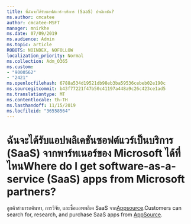 ```yaml
---
title: ที่ฉันจะได้รับซอฟต์แวร์-บริการ (SaaS) ปพลิเคชัน?
ms.author: cmcatee
author: cmcatee-MSFT
manager: mnirkhe
ms.date: 07/09/2019
ms.audience: Admin
ms.topic: article
ROBOTS: NOINDEX, NOFOLLOW
localization_priority: Normal
ms.collection: Adm_O365
ms.custom:
- "9000562"
- "2421"
ms.openlocfilehash: 6788a534d19521db98eb3ba59536cebeb02e190c
ms.sourcegitcommit: b43f77221f47b50c41197a448a9c26c423ce1ad5
ms.translationtype: MT
ms.contentlocale: th-TH
ms.lasthandoff: 11/15/2019
ms.locfileid: "36558564"
---
```

# <a name="where-do-i-get-software-as-a-service-saas-apps-from-microsoft-partners"></a><span data-ttu-id="5b3be-102">ฉันจะได้รับแอปพลิเคชันซอฟต์แวร์เป็นบริการ (SaaS) จากพาร์ทเนอร์ของ Microsoft ได้ที่ไหน</span><span class="sxs-lookup"><span data-stu-id="5b3be-102">Where do I get software-as-a-service (SaaS) apps from Microsoft partners?</span></span>

<span data-ttu-id="5b3be-103">ลูกค้าสามารถค้นหา, การวิจัย, และซื้อแอพพลิเค SaaS จาก[Appsource](http://www.appsource.com/).</span><span class="sxs-lookup"><span data-stu-id="5b3be-103">Customers can search for, research, and purchase SaaS apps from [AppSource](http://www.appsource.com/).</span></span>